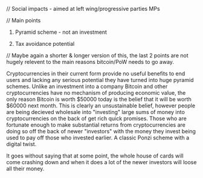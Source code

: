 // Social impacts - aimed at left wing/progressive parties MPs

// Main points

1. Pyramid scheme - not an investment

2. Tax avoidance potential 

// Maybe again a shorter & longer version of this, the last 2 points are not hugely relevent to the main reasons bitcoin/PoW needs to go away.

Cryptocurrencies in their current form provide no useful benefits to end users and lacking any serious potential they have turned into huge pyramid schemes. Unlike an investment into a company Bitcoin and other cryptocurrencies have no mechanism of producing economic value, the only reason Bitcoin is worth $50000 today is the belief that it will be worth $60000 next month. This is clearly an unsustainable belief, however people are being decieved wholesale into "investing" large sums of money into cryptocurrencies on the back of get rich quick promises. Those who are fortunate enough to make substantial returns from cryptocurrencies are doing so off the back of newer "investors" with the money they invest being used to pay off those who invested earlier. A classic Ponzi scheme with a digital twist.

It goes without saying that at some point, the whole house of cards will come crashing down and when it does a lot of the newer investors will loose all their money. 
